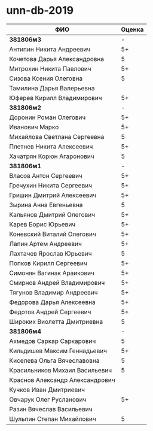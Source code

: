 # unn-db-2019

| **ФИО**                 | **Оценка** |
|---------------------------------|----|
| **381806м3**                    | -  |
| Антипин Никита Андреевич        | 5+ |
| Кочетова Дарья Александровна    | 5  |
| Митрохин Никита Павлович        | 5+ |
| Сизова Ксения Олеговна          | 5  |
| Тамилина Дарья Валерьевна       |    |
| Юферев Кирилл Владимирович      | 5+ |
| **381806м2**                    | -  |
| Доронин Роман Олегович          | 5+ |
| Иванович Марко                  | 5+ |
| Михайлова Светлана Сергеевна    | 5  |
| Плетнев Никита Алексеевич       | 5+ |
| Хачатрян Корюн Агаронович       | 5  |
| **381806м1**                    | -  |
| Власов Антон Сергеевич          | 5+ |
| Гречухин Никита Сергеевич       | 5+ |
| Гришин Дмитрий Алексеевич       | 5+ |
| Зырина Анна Евгеньевна          | 5  |
| Кальянов Дмитрий Олегович       | 5+ |
| Карев Борис Юрьевич             | 5+ |
| Коневский Виталий Олегович      | 5+ |
| Лапин Артем Андреевич           | 5+ |
| Лахтачев Ярослав Юрьевич        | 5  |
| Попков Кирилл Сергеевич         | 5+ |
| Симонян Вагинак Араикович       | 5+ |
| Смирнов Андрей Владимирович     | 5+ |
| Тягунов Владимир Андреевич      | 5+ |
| Федорова Дарья Алексеевна       | 5+ |
| Федотов Андрей Сергеевич        | 5+ |
| Широких Виолетта Дмитриевна     | 5  |
| **381806м4**                    | -  |
| Ахмедов Саркар Саркарович       | 5  |
| Кильдишев Максим Геннадьевич    | 5+ |
| Киселева Ольга Вячеславовна     | 5  |
| Красильников Михаил Васильевич  | 5  |
| Краснов Александр Александрович |    |
| Кучков Иван Дмитриевич          |    | 
| Овчарук Олег Русланович         | 5+ |
| Разин Вячеслав Васильевич       |    |
| Шульпин Степан Михайлович       | 5  |
